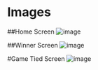 
# Images

##Home Screen
![image](https://github.com/Varchasva45/tic-tac-toe/assets/97362029/cf6fb775-d7ed-48fc-9905-dafec5f26906)


##Winner Screen
![image](https://github.com/Varchasva45/tic-tac-toe/assets/97362029/cee8efcb-9435-40ed-b54c-261ec1409e88)


#Game Tied Screen
![image](https://github.com/Varchasva45/tic-tac-toe/assets/97362029/f48c35cf-1d85-4f29-9436-4df5a8b880c4)
